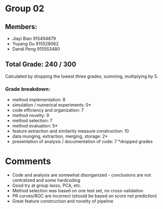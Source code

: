 # Group 02

## Members:
- Jiayi Bian  915494879
- Yuyang Du  915528062
- Dandi Peng  915553480

## Total Grade: 240 / 300

Calculated by dropping the lowest three grades, summing, multiplying by 5.

### Grade breakdown:
- method implementation: 8
- simulation / numerical experiments: 0*
- code efficiency and organization: 7
- method novelty: 9
- method selection: 7
- method evaluation: 5*
- feature extraction and similarity measure construction: 10
- data munging, extraction, merging, storage: 2*
- presentation of analysis / documentation of code: 7
*dropped grades

Comments
==========
- Code and analysis are somewhat disorganized - conclusions are not centralized and some hardcoding
- Good try at group lasso, PCA, etc.
- Method selection was based on one test set, no cross-validation
- PR curves/ROC are incorrect (should be based on score not prediction)
- Great feature construction and novelty of pipeline
